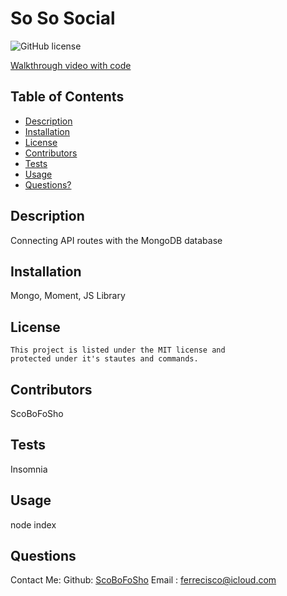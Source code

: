 
# So So Social
![GitHub license](https://img.shields.io/badge/license-MIT-blue.svg) 

[Walkthrough video with code](https://drive.google.com/file/d/1SDcQzuyFV1ZmdqVGjkZXN_3GRd8DFqmq/view)


## Table of Contents
- [Description](#description)
- [Installation](#installation)
- [License](#license)
- [Contributors](#contributors)
- [Tests](#tests)
- [Usage](#usage)
- [Questions?](#questions)


## Description
Connecting API routes with the MongoDB database


## Installation
Mongo, Moment, JS Library


## License

    This project is listed under the MIT license and 
    protected under it's stautes and commands.

    


## Contributors
ScoBoFoSho

## Tests
Insomnia


## Usage
node index


## Questions

Contact Me:
Github: [ScoBoFoSho](https://github.com/ScoBoFoSho) 
Email : [ferrecisco@icloud.com](ferrecisco@icloud.com)

